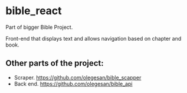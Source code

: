 # bible_react
Part of bigger Bible Project. 

Front-end that displays text and allows navigation based on chapter and book.

## Other parts of the project:
- Scraper. https://github.com/olegesan/bible_scapper
- Back end. https://github.com/olegesan/bible_api
